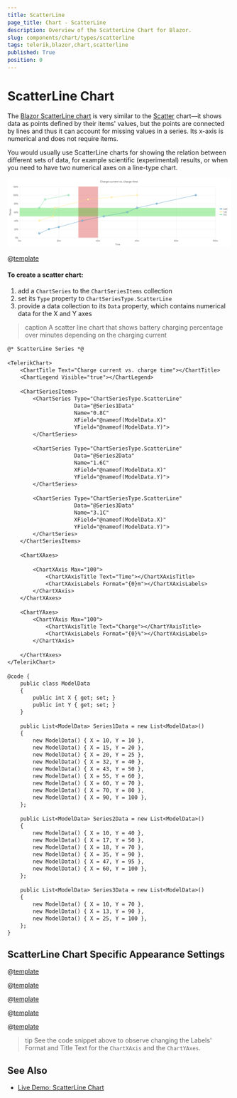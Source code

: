 ```yaml
---
title: ScatterLine
page_title: Chart - ScatterLine
description: Overview of the ScatterLine Chart for Blazor.
slug: components/chart/types/scatterline
tags: telerik,blazor,chart,scatterline
published: True
position: 0
---
```


# ScatterLine Chart

The <a href="https://www.telerik.com/blazor-ui/scatter-line-chart" target="_blank">Blazor ScatterLine chart</a> is very similar to the [Scatter](slug://components/chart/types/scatter) chart—it shows data as points defined by their items' values, but the points are connected by lines and thus it can account for missing values in a series. Its x-axis is numerical and does not require items.

You would usually use ScatterLine charts for showing the relation between different sets of data, for example scientific (experimental) results, or when you need to have two numerical axes on a line-type chart.

![scatter line chart](images/scatter-line-chart.png)

@[template](/_contentTemplates/chart/link-to-basics.md#understand-basics-and-databinding-first)

#### To create a scatter chart:

1. add a `ChartSeries` to the `ChartSeriesItems` collection
2. set its `Type` property to `ChartSeriesType.ScatterLine`
3. provide a data collection to its `Data` property, which contains numerical data for the X and Y axes


>caption A scatter line chart that shows battery charging percentage over minutes depending on the charging current

````RAZOR
@* ScatterLine Series *@

<TelerikChart>
    <ChartTitle Text="Charge current vs. charge time"></ChartTitle>
    <ChartLegend Visible="true"></ChartLegend>

    <ChartSeriesItems>
        <ChartSeries Type="ChartSeriesType.ScatterLine"
                     Data="@Series1Data"
                     Name="0.8C"
                     XField="@nameof(ModelData.X)"
                     YField="@nameof(ModelData.Y)">
        </ChartSeries>

        <ChartSeries Type="ChartSeriesType.ScatterLine"
                     Data="@Series2Data"
                     Name="1.6C"
                     XField="@nameof(ModelData.X)"
                     YField="@nameof(ModelData.Y)">
        </ChartSeries>

        <ChartSeries Type="ChartSeriesType.ScatterLine"
                     Data="@Series3Data"
                     Name="3.1C"
                     XField="@nameof(ModelData.X)"
                     YField="@nameof(ModelData.Y)">
        </ChartSeries>
    </ChartSeriesItems>

    <ChartXAxes>

        <ChartXAxis Max="100">
            <ChartXAxisTitle Text="Time"></ChartXAxisTitle>
            <ChartXAxisLabels Format="{0}m"></ChartXAxisLabels>
        </ChartXAxis>
    </ChartXAxes>

    <ChartYAxes>
        <ChartYAxis Max="100">
            <ChartYAxisTitle Text="Charge"></ChartYAxisTitle>
            <ChartYAxisLabels Format="{0}%"></ChartYAxisLabels>
        </ChartYAxis>

    </ChartYAxes>
</TelerikChart>

@code {
    public class ModelData
    {
        public int X { get; set; }
        public int Y { get; set; }
    }

    public List<ModelData> Series1Data = new List<ModelData>()
    {
        new ModelData() { X = 10, Y = 10 },
        new ModelData() { X = 15, Y = 20 },
        new ModelData() { X = 20, Y = 25 },
        new ModelData() { X = 32, Y = 40 },
        new ModelData() { X = 43, Y = 50 },
        new ModelData() { X = 55, Y = 60 },
        new ModelData() { X = 60, Y = 70 },
        new ModelData() { X = 70, Y = 80 },
        new ModelData() { X = 90, Y = 100 },
    };

    public List<ModelData> Series2Data = new List<ModelData>()
    {
        new ModelData() { X = 10, Y = 40 },
        new ModelData() { X = 17, Y = 50 },
        new ModelData() { X = 18, Y = 70 },
        new ModelData() { X = 35, Y = 90 },
        new ModelData() { X = 47, Y = 95 },
        new ModelData() { X = 60, Y = 100 },
    };

    public List<ModelData> Series3Data = new List<ModelData>()
    {
        new ModelData() { X = 10, Y = 70 },
        new ModelData() { X = 13, Y = 90 },
        new ModelData() { X = 25, Y = 100 },
    };
}
````


## ScatterLine Chart Specific Appearance Settings

@[template](/_contentTemplates/chart/link-to-basics.md#markers-line-scatter)

@[template](/_contentTemplates/chart/link-to-basics.md#color-line-scatter)

@[template](/_contentTemplates/chart/link-to-basics.md#line-style-line)

@[template](/_contentTemplates/chart/link-to-basics.md#configurable-nested-chart-settings)

@[template](/_contentTemplates/chart/link-to-basics.md#configurable-nested-chart-settings-numerical)

>tip See the code snippet above to observe changing the Labels' Format and Title Text for the `ChartXAxis` and the `ChartYAxes`.

## See Also

  * [Live Demo: ScatterLine Chart](https://demos.telerik.com/blazor-ui/chart/scatter-line-chart)
